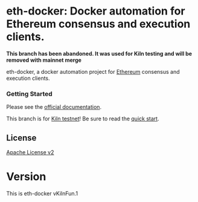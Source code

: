 # eth-docker: Docker automation for Ethereum consensus and execution clients.

**This branch has been abandoned. It was used for Kiln testing and will be removed with mainnet merge**

eth-docker, a docker automation project for [Ethereum](https://ethereum.org/en/eth2/) consensus and execution clients.

### Getting Started

Please see the [official documentation](https://eth-docker.net).

This branch is for [Kiln testnet](https://kiln.themerge.dev/)! Be sure to read the [quick start](KILN.md).

## License

[Apache License v2](https://github.com/eth2-educators/eth-docker/blob/master/LICENSE)

# Version

This is eth-docker vKilnFun.1
